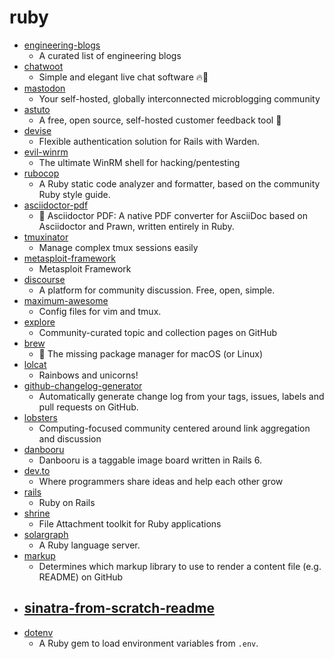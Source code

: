 # ruby
- [engineering-blogs](https://github.com/kilimchoi/engineering-blogs)
  - A curated list of engineering blogs
- [chatwoot](https://github.com/chatwoot/chatwoot)
  - Simple and elegant live chat software 🔥💬
- [mastodon](https://github.com/tootsuite/mastodon)
  - Your self-hosted, globally interconnected microblogging community
- [astuto](https://github.com/riggraz/astuto)
  - A free, open source, self-hosted customer feedback tool 🦊
- [devise](https://github.com/plataformatec/devise)
  - Flexible authentication solution for Rails with Warden.
- [evil-winrm](https://github.com/Hackplayers/evil-winrm)
  - The ultimate WinRM shell for hacking/pentesting
- [rubocop](https://github.com/rubocop-hq/rubocop)
  - A Ruby static code analyzer and formatter, based on the community Ruby style guide.
- [asciidoctor-pdf](https://github.com/asciidoctor/asciidoctor-pdf)
  - 📃 Asciidoctor PDF: A native PDF converter for AsciiDoc based on Asciidoctor and Prawn, written entirely in Ruby.
- [tmuxinator](https://github.com/tmuxinator/tmuxinator)
  - Manage complex tmux sessions easily
- [metasploit-framework](https://github.com/rapid7/metasploit-framework)
  - Metasploit Framework
- [discourse](https://github.com/discourse/discourse)
  - A platform for community discussion. Free, open, simple.
- [maximum-awesome](https://github.com/square/maximum-awesome)
  - Config files for vim and tmux.
- [explore](https://github.com/github/explore)
  - Community-curated topic and collection pages on GitHub
- [brew](https://github.com/Homebrew/brew)
  - 🍺 The missing package manager for macOS (or Linux)
- [lolcat](https://github.com/busyloop/lolcat)
  - Rainbows and unicorns!
- [github-changelog-generator](https://github.com/github-changelog-generator/github-changelog-generator)
  - Automatically generate change log from your tags, issues, labels and pull requests on GitHub.
- [lobsters](https://github.com/lobsters/lobsters)
  - Computing-focused community centered around link aggregation and discussion
- [danbooru](https://github.com/danbooru/danbooru)
  - Danbooru is a taggable image board written in Rails 6.
- [dev.to](https://github.com/thepracticaldev/dev.to)
  - Where programmers share ideas and help each other grow
- [rails](https://github.com/rails/rails)
  - Ruby on Rails
- [shrine](https://github.com/shrinerb/shrine)
  - File Attachment toolkit for Ruby applications
- [solargraph](https://github.com/castwide/solargraph)
  - A Ruby language server.
- [markup](https://github.com/github/markup)
  - Determines which markup library to use to render a content file (e.g. README) on GitHub
- [sinatra-from-scratch-readme](https://github.com/learn-co-curriculum/sinatra-from-scratch-readme)
  - 
- [dotenv](https://github.com/bkeepers/dotenv)
  - A Ruby gem to load environment variables from `.env`.
